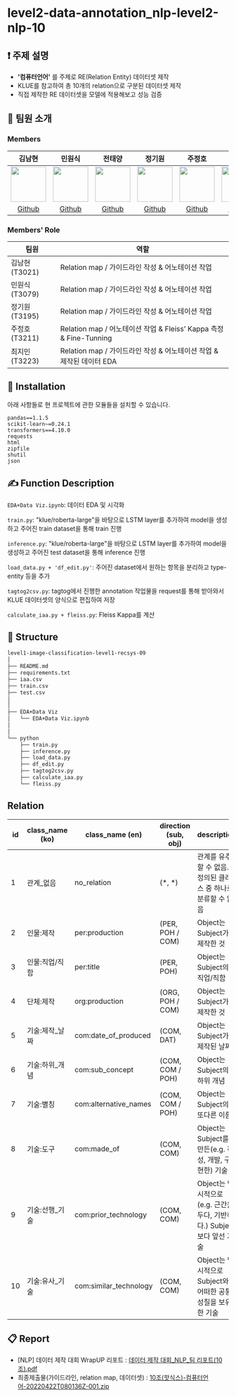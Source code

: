 # level2-data-annotation_nlp-level2-nlp-10

## ❗ 주제 설명
- **'컴퓨터언어'** 를 주제로 RE(Relation Entity) 데이터셋 제작
- KLUE를 참고하여 총 10개의 relation으로 구분된 데이터셋 제작
- 직접 제작한 RE 데이터셋을 모델에 적용해보고 성능 검증

## 👋 팀원 소개
### Members
|김남현|민원식|전태양|정기원|주정호|최지민|
|:-:|:-:|:-:|:-:|:-:|:-:|
|<img src='https://avatars.githubusercontent.com/u/54979241?v=4' height=80 width=80px></img>|<img src='https://user-images.githubusercontent.com/73579424/164642795-b5413071-8b14-458d-8d57-a2e32e72f7f9.png' height=80 width=80px></img>|<img src='https://avatars.githubusercontent.com/u/55140109?v=4' height=80 width=80px></img>|<img src='https://user-images.githubusercontent.com/73579424/164643061-599b9409-dc21-4f7a-8c72-b5d5dbfe9fab.jpg' height=80 width=80px></img>|<img src='https://user-images.githubusercontent.com/73579424/164643280-b0981ca3-528a-4c68-9331-b8f7a1cbe414.jpg' height=80 width=80px></img>|<img src='https://avatars.githubusercontent.com/u/97524127?v=4' height=80 width=80px></img>|
|[Github](https://github.com/NHRWV)|[Github](https://github.com/wertat)|[Github](https://github.com/JEONSUN)|[Github](https://github.com/greenare)|[Github](https://github.com/jujeongho0)|[Github](https://github.com/timmyeos)|

### Members' Role
| 팀원 | 역할 | 
| --- | --- |
| 김남현(T3021) | Relation map / 가이드라인 작성 & 어노테이션 작업 |
| 민원식(T3079) | Relation map / 가이드라인 작성 & 어노테이션 작업 |
| 정기원(T3195) | Relation map / 가이드라인 작성 & 어노테이션 작업 |
| 주정호(T3211) | Relation map / 어노테이션 작업 & Fleiss’ Kappa 측정 & Fine-Tunning  |
| 최지민(T3223) | Relation map / 가이드라인 작성 & 어노테이션 작업 & 제작된 데이터 EDA |

## 🔨 Installation

아래 사항들로 현 프로젝트에 관한 모듈들을 설치할 수 있습니다.

```
pandas==1.1.5
scikit-learn~=0.24.1
transformers==4.10.0
requests
html
zipfile
shutil
json
```

## ✍ Function Description
`EDA+Data Viz.ipynb`: 데이터 EDA 및 시각화

`train.py`: "klue/roberta-large"을 바탕으로 LSTM layer를 추가하여 model을 생성하고 주어진 train dataset을 통해 train 진행

`inference.py`: "klue/roberta-large"을 바탕으로 LSTM layer를 추가하여 model을 생성하고 주어진 test dataset을 통해 inference 진행

`load_data.py + 'df_edit.py'`: 주어진 dataset에서 원하는 항목을 분리하고 type-entity 등을 추가

`tagtog2csv.py`: tagtog에서 진행한 annotation 작업물을 request를 통해 받아와서 KLUE 데이터셋의 양식으로 편집하여 저장

`calculate_iaa.py + fleiss.py`: Fleiss Kappa를 계산


## 🏢 Structure

```bash
level1-image-classification-level1-recsys-09
│
├── README.md
├── requirements.txt
├── iaa.csv
├── train.csv
├── test.csv
│
│
├── EDA+Data Viz
│   └── EDA+Data Viz.ipynb
│   
│   
└── python
    ├── train.py
    ├── inference.py
    ├── load_data.py
    ├── df_edit.py
    ├── tagtog2csv.py
    ├── calculate_iaa.py
    └── fleiss.py
```

## Relation

|id	|class_name (ko)	|class_name (en)	|direction (sub, obj)	|description|
|---|---|---|---|---|
|1	|관계_없음	|no_relation	|(*, *)	|관계를 유추할 수 없음. 정의된 클래스 중 하나로 분류할 수 없음|
|2	|인물:제작	|per:production	|(PER, POH / COM)	|Object는 Subject가 제작한 것|
|3	|인물:직업/직함	|per:title	|(PER, POH)	|Object는 Subject의 직업/직함|
|4	|단체:제작	|org:production	|(ORG, POH / COM)	|Object는 Subject가 제작한 것|
|5	|기술:제작_날짜	|com:date_of_produced	|(COM, DAT)	|Object는 Subject가 제작된 날짜|
|6	|기술:하위_개념	|com:sub_concept	|(COM, COM / POH)	|Object는 Subject의 하위 개념|
|7	|기술:별칭	|com:alternative_names	|(COM, COM / POH)	|Object는 Subject의 또다른 이름|
|8	|기술:도구	|com:made_of	|(COM, COM)	|Object는 Subject를 만든(e.g. 작성, 개발, 구현한) 기술|
|9	|기술:선행_기술	|com:prior_technology	|(COM, COM)	|Object는 명시적으로(e.g. 근간을 두다, 기반하다.) Subject보다 앞선 기술|
|10	|기술:유사_기술	|com:similar_technology	|(COM, COM)	|Object는 명시적으로 Subject와 어떠한 공통 성질을 보유한 기술|



## 📋 Report
- [NLP] 데이터 제작 대회 WrapUP 리포트 : [데이터 제작 대회_NLP_팀 리포트(10조).pdf](https://catnip-pelican-5b8.notion.site/_NLP_-10-9e4a94b82c114f7496ff429d79eafa21)
- 최종제출물(가이드라인, relation map, 데이터셋) : [10조(핫식스)-컴퓨터언어-20220422T080136Z-001.zip](https://github.com/boostcampaitech3/level2-data-annotation_nlp-level2-nlp-10/files/8541129/10.-.-20220422T080136Z-001.zip)

